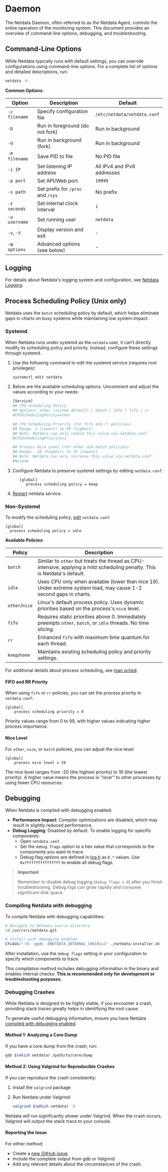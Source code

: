 # Daemon

The Netdata Daemon, often referred to as the Netdata Agent, controls the entire operation of the monitoring system. This document provides an overview of command-line options, debugging, and troubleshooting.

## Command-Line Options

While Netdata typically runs with default settings, you can override configurations using command-line options. For a complete list of options and detailed descriptions, run:

```sh
netdata -h
```

**Common Options**:

| Option        | Description                       | Default                     |
|---------------|-----------------------------------|-----------------------------|
| `-c filename` | Specify configuration file        | `/etc/netdata/netdata.conf` |
| `-D`          | Run in foreground (do not fork)   | Run in background           |
| `-d`          | Run in background (fork)          | Run in background           |
| `-P filename` | Save PID to file                  | No PID file                 |
| `-i IP`       | Set listening IP address          | All IPv4 and IPv6 addresses |
| `-p port`     | Set API/Web port                  | `19999`                     |
| `-s path`     | Set prefix for `/proc` and `/sys` | No prefix                   |
| `-t seconds`  | Set internal clock interval       | `1`                         |
| `-u username` | Set running user                  | `netdata`                   |
| `-v`, `-V`    | Display version and exit          | -                           |
| `-W options`  | Advanced options (see below)      | -                           |

## Logging

For details about Netdata's logging system and configuration, see [Netdata Logging](/src/libnetdata/log/README.md).

## Process Scheduling Policy (Unix only)

Netdata uses the `batch` scheduling policy by default, which helps eliminate gaps in charts on busy systems while maintaining low system impact.

### Systemd

When Netdata runs under systemd as the `netdata` user, it can’t directly modify its scheduling policy and priority. Instead, configure these settings through systemd.

1. Use the following command to edit the systemd service (requires root privileges):

   ```bash
   systemctl edit netdata
   ```

2. Below are the available scheduling options. Uncomment and adjust the values according to your needs:

   ```bash
   [Service]
   ## CPU Scheduling Policy
   ## Options: other (system default) | batch | idle | fifo | rr
   #CPUSchedulingPolicy=other

   ## CPU Scheduling Priority (for fifo and rr policies)
   ## Range: 1 (lowest) to 99 (highest)
   ## Note: Netdata can only reduce this value via netdata.conf
   #CPUSchedulingPriority=1

   ## Process Nice Level (for other and batch policies)
   ## Range: -20 (highest) to 19 (lowest)
   ## Note: Netdata can only increase this value via netdata.conf
   #Nice=0
   ```

3. Configure Netdata to preserve systemd settings by editing `netdata.conf`:
      ```text
         [global]
            process scheduling policy = keep
      ```

4. [Restart](/docs/netdata-agent/start-stop-restart.md) netdata service.

### Non-Systemd

To modify the scheduling policy, [edit](/docs/netdata-agent/configuration/README.md#edit-a-configuration-file-using-edit-config) `netdata.conf`:

```text
[global]
  process scheduling policy = idle
```

**Available Policies**:

| Policy         | Description                                                                                                               |
|----------------|---------------------------------------------------------------------------------------------------------------------------|
| `batch`        | Similar to `other` but treats the thread as CPU-intensive, applying a mild scheduling penalty. This is Netdata's default. |
| `idle`         | Uses CPU only when available (lower than nice 19). Under extreme system load, may cause 1-2 second gaps in charts.        |
| `other`/`nice` | Linux's default process policy. Uses dynamic priorities based on the process's `nice` level.                              |
| `fifo`         | Requires static priorities above 0. Immediately preempts `other`, `batch`, or `idle` threads. No time slicing.            |
| `rr`           | Enhanced `fifo` with maximum time quantum for each thread.                                                                |
| `keep`/`none`  | Maintains existing scheduling policy and priority settings.                                                               |

For additional details about process scheduling, see [man sched](https://man7.org/linux/man-pages/man7/sched.7.html).

#### FIFO and RR Priority

When using `fifo` or `rr` policies, you can set the process priority in `netdata.conf`:

```text
[global]
    process scheduling priority = 0
```

Priority values range from 0 to 99, with higher values indicating higher process importance.

#### Nice Level

For `other`, `nice`, or `batch` policies, you can adjust the nice level:

```text
[global]
    process nice level = 19
```

The nice level ranges from -20 (the highest priority) to 19 (the lowest priority). A higher value means the process is "nicer" to other processes by using fewer CPU resources.

## Debugging

When Netdata is compiled with debugging enabled:

- **Performance Impact**: Compiler optimizations are disabled, which may result in slightly reduced performance.
- **Debug Logging**: Disabled by default. To enable logging for specific components:
    - Open `netdata.conf`.
    - Set the `debug flags` option to a hex value that corresponds to the components you want to trace.
    - Debug flag options are defined in [log.h](https://raw.githubusercontent.com/netdata/netdata/master/src/libnetdata/log/log.h) as `D_*` values. Use `0xffffffffffffffff` to enable all debug flags.

> **Important**
>
> Remember to disable debug logging (`debug flags = 0`) after you finish troubleshooting. Debug logs can grow rapidly and consume significant disk space.

### Compiling Netdata with debugging

To compile Netdata with debugging capabilities:

```sh
# Navigate to Netdata source directory
cd /usr/src/netdata.git

# Install with debugging enabled
CFLAGS="-O1 -ggdb -DNETDATA_INTERNAL_CHECKS=1" ./netdata-installer.sh
```

After installation, use the `debug flags` setting in your configuration to specify which components to trace.

This compilation method includes debugging information in the binary and enables internal checks. **This is recommended only for development or troubleshooting purposes**.

### Debugging Crashes

While Netdata is designed to be highly stable, if you encounter a crash, providing stack traces greatly helps in identifying the root cause.

To generate useful debugging information, ensure you have Netdata [compiled with debugging enabled](#debugging).

#### Method 1: Analyzing a Core Dump

If you have a core dump from the crash, run:

```sh
gdb $(which netdata) /path/to/core/dump
```

#### Method 2: Using Valgrind for Reproducible Crashes

If you can reproduce the crash consistently:

1. Install the `valgrind` package
2. Run Netdata under Valgrind:

   ```sh
   valgrind $(which netdata) -D
   ```

Netdata will run significantly slower under Valgrind. When the crash occurs, Valgrind will output the stack trace to your console.

#### Reporting the Issue

For either method:

- Create a [new GitHub issue](https://github.com/netdata/netdata/issues/new/choose).
- Include the complete output from gdb or Valgrind.
- Add any relevant details about the circumstances of the crash.
